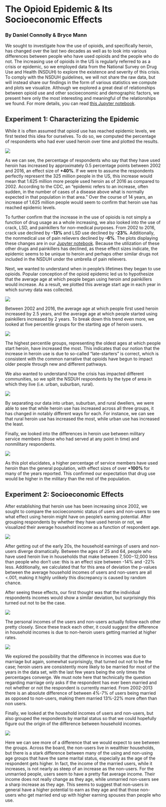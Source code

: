 # The Opioid Epidemic & Its Socioeconomic Effects
### By Daniel Connolly & Bryce Mann

We sought to investigate how the use of opioids, and specifically heroin, has changed over the last two decades as well as to look into various differences between people who have used opioids and the people who do not. The increasing use of opioids in the US is regularly referred to as a crisis or epidemic, so we employed data from the National Survey on Drug Use and Health (NSDUH) to explore the existence and severity of this crisis. To comply with the NSDUH guidelines, we will not share the raw data, but will instead share our findings in the form of various statistics we compute and plots we visualize. Although we explored a great deal of relationships between opioid use and other socioeconomic and demographic factors, we present here only the most interesting and meaningful of the relationships we found. For more details, you can read [this Jupyter notebook](https://github.com/djconnolly27/DataScienceProject1/blob/master/project1/project1_updated.ipynb).

## Experiment 1: Characterizing the Epidemic

While it is often assumed that opioid use has reached epidemic levels, we first tested this idea for ourselves. To do so, we computed the percentage of respondents who had ever used heroin over time and plotted the results.

![](heroin_use2.png)

As we can see, the percentage of respondents who say that they have used heroin has increased by approximately 0.5 percentage points between 2002 and 2016, an effect size of **+40%**. If we were to assume the respondents perfectly represent the 325 million people in the US, this increase would mean that 1.625 million more people used heroin as of 2016 as compared to 2002. According to the CDC, an “epidemic refers to an increase, often sudden, in the number of cases of a disease above what is normally expected in that population in that area.” Over the course of 14 years, an increase of 1.625 million people would seem to confirm that heroin use has reached epidemic levels.

To further confirm that the increase in the use of opioids is not simply a function of drug usage as a whole increasing, we also looked into the use of crack, LSD, and painkillers for non-medical purposes. From 2002 to 2016, crack use declined by **-13%** and LSD use declined by **-23%**. Additionally, the nonmedical use of pain relievers declined by **-6%**. The plots displaying these changes are in our [Jupyter notebook](https://github.com/djconnolly27/DataScienceProject1/blob/master/project1/project1_updated.ipynb). Because the utilization of these other drugs and painkillers has declined, as these effect sizes indicate, the epidemic seems to be unique to heroin and perhaps other similar drugs not included in the NSDUH under the umbrella of pain relievers.

Next, we wanted to understand when in people’s lifetimes they began to use opioids. Popular conception of the opioid epidemic led us to hypothesize that the average age at which people began using heroin and painkillers would increase. As a result, we plotted this average start age in each year in which survey data was collected.

![](age_first_use.png)

Between 2002 and 2016, the average age at which people first used heroin increased by 2.5 years, and the average age at which people started using painkillers increased by 2 years. To break down this trend even more, we looked at five percentile groups for the starting age of heroin users.

![](percentiles.png)

The highest percentile groups, representing the oldest ages at which people start heroin, have increased the most. This indicates that our notion that the increase in heroin use is due to so-called “late-starters” is correct, which is consistent with the common narrative that opioids have begun to impact older people through new and different pathways.

We also wanted to understand how the crisis has impacted different communities, so we split the NSDUH respondents by the type of area in which they live (i.e. urban, suburban, rural).

![](pctByArea2.png)

By separating our data into urban, suburban, and rural dwellers, we were able to see that while heroin use has increased across all three groups, it has changed in notably different ways for each. For instance, we can see that rural heroin use has increased the most, while urban use has increased the least.

Finally, we looked into the differences in heroin use between military service members (those who had served at any point in time) and nonmilitary respondents.

![](service2.png)

As this plot elucidates, a higher percentage of service members have used heroin than the general population, with effect sizes of over **+100%** for many of the years reported. This confirmed our expectation that drug use would be higher in the military than the rest of the population.  

## Experiment 2: Socioeconomic Effects

After establishing that heroin use has been increasing since 2002, we sought to compare the socioeconomic status of users and non-users to see what effect using heroin might have on people’s earning potential. After grouping respondents by whether they have used heroin or not, we visualized their average household income as a function of respondent age.

![](house_income2.png)

After getting out of the early 20s, the household earnings of users and non-users diverge dramatically. Between the ages of 25 and 64, people who have used heroin live in households that make between $7,500-$12,000 less than people who don’t use: this is an effect size between -14% and -22% less. Additionally, we calculated that for this area of deviation the p-values between the average household incomes of users and non-users are all <.001, making it highly unlikely this discrepancy is caused by random chance.

After seeing these effects, our first thought was that the individual respondents incomes would show a similar deviation, but surprisingly this turned out not to be the case.

![](indiv_income2.png)

The personal incomes of the users and non-users actually follow each other pretty closely. Since these track each other, it could suggest the difference in household incomes is due to non-heroin users getting married at higher rates.

![](marriage_rate2.png)

We explored the possibility that the difference in incomes was due to marriage but again, somewhat surprisingly, that turned out not to be the case; heroin users are consistently more likely to be married for most of the years in the data set, with the last few years being the only times the percentages converge. We must note here that technically the question regarding marriage only asks if the respondent has ever been married and not whether or not the respondent is currently married. From 2002-2013 there is an absolute difference of between 4%-7% of users being married as opposed to non-users, making them married 13%-22% more often than non users.

Finally, we looked at the household incomes of users and non-users, but also grouped the respondents by marital status so that we could hopefully figure out the origin of the difference between household incomes.

![](marriage_bar2.png)

Here we can see more of a difference that we would expect to see between the groups. Across the board, the non-users live in wealthier households, but there is a stark difference between many of the using and non-using age groups that have the same marital status, especially as the age of the respondent gets higher. In fact, the income of the married users, while it increases, is not nearly as steep of an increase as the non-users. For the unmarried people, users seem to have a pretty flat average income. Their income does not really change as they age, while unmarried non-users see a sharp increase as they age. This seems to suggest that non-users in general have a higher potential to earn as they age and that those non-users who get married end up with higher earning spouses than people who use.

